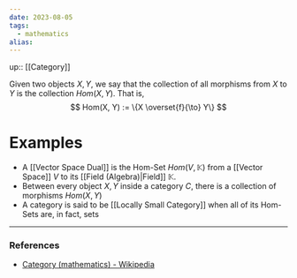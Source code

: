 ```yaml
---
date: 2023-08-05
tags:
  - mathematics
alias: 
---
```

up:: [[Category]]

Given two objects $X, Y$, we say that the collection of all morphisms from $X$ to $Y$ is the collection $Hom(X,Y)$. That is,
$$
Hom(X, Y) := \{X \overset{f}{\to} Y\}
$$
# Examples
- A [[Vector Space Dual]] is the Hom-Set $Hom(V, \mathbb{K})$ from a [[Vector Space]] $V$ to its [[Field (Algebra)|Field]] $\mathbb{K}$.
- Between every object $X, Y$ inside a category $C$, there is a collection of morphisms $Hom(X, Y)$
- A category is said to be [[Locally Small Category]] when all of its Hom-Sets are, in fact, sets

---
### References
- [Category (mathematics) - Wikipedia](https://en.wikipedia.org/wiki/Category_(mathematics))